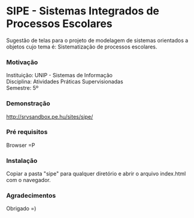 # SIPE - Sistemas Integrados de Processos Escolares
Sugestão de telas para o projeto de modelagem de sistemas orientados a objetos cujo tema é: Sistematização de processos escolares.

### Motivação
Instituição: UNIP - Sistemas de Informação
<br/>Disciplina: Atividades Práticas Supervisionadas
<br/>Semestre: 5º

### Demonstração
<a href="http://srvsandbox.pe.hu/sites/sipe/" target="_blank">http://srvsandbox.pe.hu/sites/sipe/</a>


### Pré requisitos
Browser =P

### Instalação
Copiar a pasta "sipe" para qualquer diretório e abrir o arquivo index.html com o navegador.

### Agradecimentos
Obrigado =)
